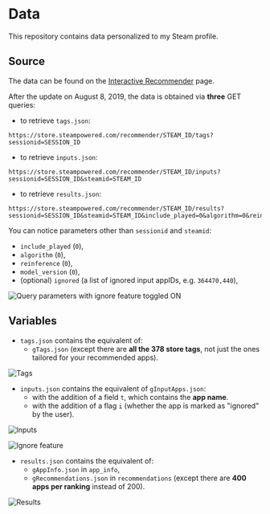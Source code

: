 # Data

This repository contains data personalized to my Steam profile.

## Source

The data can be found on the [Interactive Recommender](https://store.steampowered.com/recommender/) page.

After the update on August 8, 2019, the data is obtained via **three** GET queries:
-   to retrieve `tags.json`:
```
https://store.steampowered.com/recommender/STEAM_ID/tags?sessionid=SESSION_ID
```
-   to retrieve `inputs.json`:
```
https://store.steampowered.com/recommender/STEAM_ID/inputs?sessionid=SESSION_ID&steamid=STEAM_ID
```
-   to retrieve `results.json`:
```
https://store.steampowered.com/recommender/STEAM_ID/results?sessionid=SESSION_ID&steamid=STEAM_ID&include_played=0&algorithm=0&reinference=0&model_version=0
```

You can notice parameters other than `sessionid` and `steamid`:
-   `include_played` (`0`),
-   `algorithm` (`0`),
-   `reinference` (`0`),
-   `model_version` (`0`),
-   (optional) `ignored` (a list of ignored input appIDs, e.g. `364470,440`),

![Query parameters with ignore feature toggled ON](https://raw.githubusercontent.com/wiki/woctezuma/steam-labs-recommender/img/ignore_feature_query_parameters.png)

## Variables

-   `tags.json` contains the equivalent of:
    - `gTags.json` (except there are **all the 378 store tags**, not just the ones tailored for your recommended apps).

![Tags](https://raw.githubusercontent.com/wiki/woctezuma/steam-labs-recommender/img/data_v3_tags.png)

-   `inputs.json` contains the equivalent of `gInputApps.json`:
    - with the addition of a field `t`, which contains the **app name**.
    - with the addition of a flag `i` (whether the app is marked as "ignored" by the user).

![Inputs](https://raw.githubusercontent.com/wiki/woctezuma/steam-labs-recommender/img/data_v3_inputs.png)

![Ignore feature](https://raw.githubusercontent.com/wiki/woctezuma/steam-labs-recommender/img/ignore_feature.png)

-   `results.json` contains the equivalent of:
    - `gAppInfo.json` in `app_info`,
    - `gRecommendations.json` in `recommendations` (except there are **400 apps per ranking** instead of 200).

![Results](https://raw.githubusercontent.com/wiki/woctezuma/steam-labs-recommender/img/data_v3_results.png)

